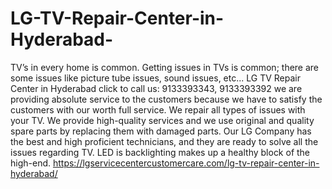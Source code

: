 # LG-TV-Repair-Center-in-Hyderabad-
TV’s in every home is common. Getting issues in TVs is common; there are some issues like picture tube issues, sound issues, etc... LG TV Repair Center in Hyderabad  click to call us: 9133393343, 9133393392 we are providing absolute service to the customers because we have to satisfy the customers with our worth full service. We repair all types of issues with your TV. We provide high-quality services and we use original and quality spare parts by replacing them with damaged parts. Our LG Company has the best and high proficient technicians, and they are ready to solve all the issues regarding TV. LED is backlighting makes up a healthy block of the high-end.  https://lgservicecentercustomercare.com/lg-tv-repair-center-in-hyderabad/
